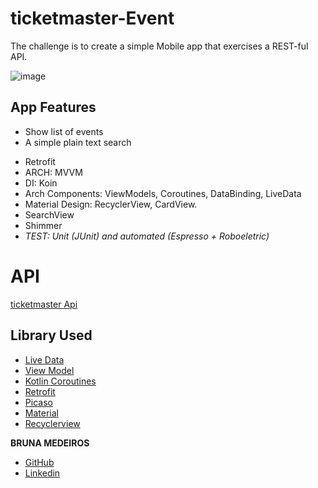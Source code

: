 # ticketmaster-Event

The challenge is to create a simple Mobile app that exercises a REST-ful API.

![image](https://github.com/BruMedeiross/ticketmaster_api/assets/62109684/7cc09ed0-5515-445c-8b85-0c81972f33ff)


## App Features
* Show list of events
* A simple plain text search

- Retrofit
- ARCH: MVVM
- DI: Koin
- Arch Components: ViewModels, Coroutines, DataBinding, LiveData
- Material Design: RecyclerView, CardView.
- SearchView
- Shimmer
- *TEST: Unit (JUnit) and automated (Espresso + Roboeletric)*


# API 
[ticketmaster Api](https://developer.ticketmaster.com/products-and-docs/apis/discovery-api/v2//)

## Library Used
* [Live Data](https://developer.android.com/topic/libraries/architecture/livedata)
* [View Model](https://developer.android.com/topic/libraries/architecture/viewmodel)
* [Kotlin Coroutines](https://developer.android.com/kotlin/coroutines)
* [Retrofit](https://square.github.io/retrofit/)
* [Picaso](https://square.github.io/picasso/)
* [Material](https://material.io/develop/android)
* [Recyclerview](https://developer.android.com/guide/topics/ui/layout/recyclerview)


**BRUNA MEDEIROS**
* [GitHub](https://github.com/BruMedeiross)
* [Linkedin](https://www.linkedin.com/in/bruna-medeiros-dos-santos/)
